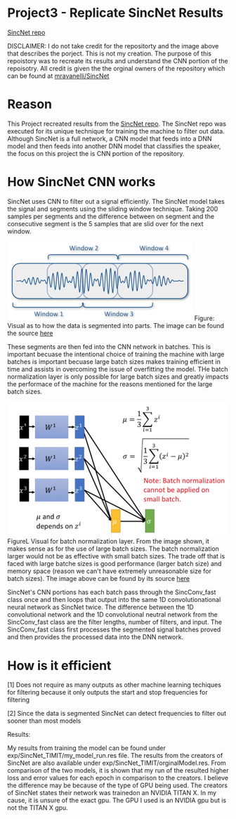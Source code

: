 # Project3 - Replicate SincNet Results

[SincNet repo](https://github.com/huda-irs/Project3/blob/main/SincNet.png)

DISCLAIMER: I do not take credit for the repositorty and the image above that describes the porject. This is not my creation. The purpose of this repoistory was to recreate its results and understand the CNN portion of the repoisotry. All credit is given the the orginal owners of the repository which can be found at [mravanelli/SincNet](https://github.com/mravanelli/SincNet)

# Reason
This Project recreated results from the [SincNet repo](https://github.com/mravanelli/SincNet). The SincNet repo was executed for its unique technique for training the machine to filter out data. Although SincNet is a full network, a CNN model that feeds into a DNN model and then feeds into another DNN model that classifies the speaker, the focus on this project the is CNN portion of the repository.

# How SincNet CNN works
SincNet uses CNN to filter out a signal efficiently. The SincNet model takes the signal and segments using the sliding window technique. Taking 200 samples per segments and the difference between on segment and the consecutive segment is the 5 samples that are slid over for the next window. 

![sliding window segmentation](https://github.com/huda-irs/Project3/blob/main/sliding_window.png)
Figure: Visual as to how the data is segmented into parts. The image can be found the source [here](https://stackoverflow.com/questions/55874826/feature-extraction-for-keyword-spotting-on-long-form-audio-using-a-cnn)

These segments are then fed into the CNN network in batches. This is important becuase the intentional choice of training the machine with large batches is important becuase large batch sizes makes training efficient in time and assists in overcoming the issue of overfitting the model. THe batch normalization layer is only possible for large batch sizes and greatly impacts the performace of the machine for the reasons mentioned for the large batch sizes.

![batch layer normalization](https://github.com/huda-irs/Project3/blob/main/batch_normalization.jpeg)
FigureL Visual for batch normalization layer. From the image shown, it makes sense as for the use of large batch sizes. The batch normalization larger would not be as effective with small batch sizes. The trade off that is faced with large batche sizes is good performance (larger batch size) and memory space (reason we can't have extremely unreasonable size for batch sizes). The image above can be found by its source [here](https://medium.com/deep-learning-g/batch-normalization-af993b5d58b1)

SincNet's CNN portions has each batch pass through the SincConv_fast class once and then loops that output into the same 1D convolutionational neural network as SincNet twice. The difference between the 1D convolutional network and the 1D convolutional neutral network from the SincConv_fast class are the filter lengths, number of filters, and input. The SincConv_fast class first processes the segmented signal batches proved and then provides the processed data into the DNN network. 

# How is it efficient

[1] Does not require as many outputs as other machine learning techiques for filtering because it only outputs the start and stop frequencies for filtering

[2] Since the data is segmented SincNet can detect frequencies to filter out sooner than most models

Results:

My results from training the model can be found under exp/SincNet_TIMIT/my_model_run.res file. The results from the creators of SincNet are also available under exp/SincNet_TIMIT/orginalModel.res. From comparison of the two models, it is shown that my run of the resulted higher loss and error values for each epoch in comparison to the creators. I believe the difference may be because of the type of GPU being used. The creators of SincNet states their network was trainedon an NVIDIA TITAN X. In my cause, it is unsure of the exact gpu. The GPU I used is an NVIDIA gpu but is not the TITAN X gpu.
